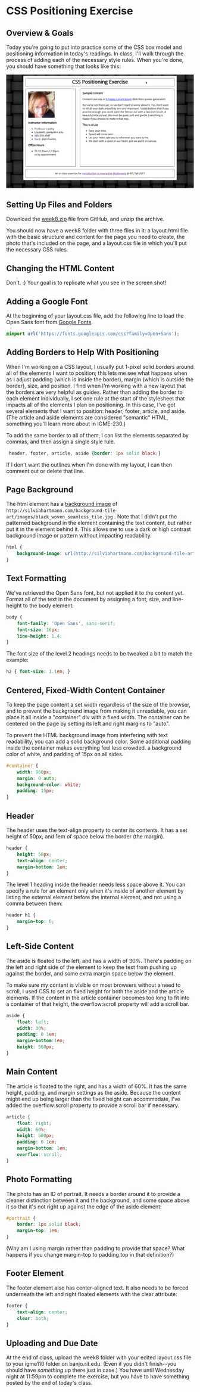 # CSS Positioning Exercise

## Overview & Goals
Today you're going to put into practice some of the CSS box model and positioning information in today's readings.  In class, I'll walk through the process of adding each of the necessary style rules. When you're done, you should have something that looks like this:

![Example Layout](sample.png)

## Setting Up Files and Folders
Download the [week8.zip](week8.zip) file from GitHub, and unzip the archive.

You should now have a week8 folder with three files in it: a layout.html file with the basic structure and content for the page you need to create, the photo that's included on the page, and a layout.css file in which you'll put the necessary CSS rules.

## Changing the HTML Content
Don't. :) Your goal is to replicate what you see in the screen shot!

## Adding a Google Font
At the beginning of your layout.css file, add the following line to load the Open Sans font from [Google Fonts](https://fonts.google.com/). 

```css
@import url('https://fonts.googleapis.com/css?family=Open+Sans');
```

## Adding Borders to Help With Positioning
When I'm working on a CSS layout, I usually put 1-pixel solid borders around all of the elements I want to position; this lets me see what happens when as I adjust padding (which is inside the border), margin (which is outside the border), size, and position. I find when I'm working with a new layout that the borders are very helpful as guides. Rather than adding the border to each element individually, I set one rule at the start of the stylesheet that impacts all of the elements I plan on positioning. In this case, I've got several elements that I want to position: header, footer, article, and aside. (The article and aside elements are considered "semantic" HTML, something you'll learn more about in IGME-230.)

To add the same border to all of them, I can list the elements separated by commas, and then assign a single style rule. 

```css
 header, footer, article, aside {border: 1px solid black;}
 ```

If I don't want the outlines when I'm done with my layout, I can then comment out or delete that line. 

## Page Background
The html element has a [background image](http://www.w3schools.com/cssref/pr_background-image.asp) of `http://silviahartmann.com/background-tile-art/images/black_woven_seamless_tile.jpg` . Note that I didn't put the patterned background in the element containing the text content, but rather put it in the element behind it. This allows me to use a dark or high contrast background image or pattern without impacting readability. 

```css
html {
    background-image: url(http://silviahartmann.com/background-tile-art/images/black_woven_seamless_tile.jpg);
}
```
## Text Formatting
We've retrieved the Open Sans font, but not applied it to the content yet. Format all of the text in the document by assigning a font, size, and line-height to the body element: 
```css
body {
    font-family: 'Open Sans', sans-serif;
    font-size: 16px;
    line-height: 1.4;
}
```
The font size of the level 2 headings needs to be tweaked a bit to match the example:
```css
h2 { font-size: 1.1em; }
```
## Centered, Fixed-Width Content Container
To keep the page content a set width regardless of the size of the browser, and to prevent the background image from making it unreadable, you can place it all inside a "container" div with a fixed width. The container can be centered on the page by setting its left and right margins to "auto". 

To prevent the HTML background image from interfering with text readability, you can add a solid background color. Some additional padding inside the container makes everything feel less crowded. a background color of white, and padding of 15px on all sides. 
```css
#container {
    width: 960px;
    margin: 0 auto;
    background-color: white;
    padding: 15px;
}
```
## Header
The header uses the text-align property to center its contents. It has a set height of 50px, and 1em of space below the border (the margin).  
```css
header {
    height: 50px;
    text-align: center;
    margin-bottom: 1em;
}
```
The level 1 heading inside the header needs less space above it. You can specify a rule for an element only when it's inside of another element by listing the external element before the internal element, and not using a comma between them:
```css
header h1 {
    margin-top: 0;
}
```

## Left-Side Content
The aside is floated to the left, and has a width of 30%. There's padding on the left and right side of the element to keep the text from pushing up against the border, and some extra margin space below the element. 

To make sure my content is visible on most browsers without a need to scroll, I used CSS to set an fixed height for both the aside and the article elements. If the content in the article container becomes too long to fit into a container of that height, the overflow:scroll property will add a scroll bar. 
```css
aside {
    float: left;
    width: 30%;
    padding: 0 1em;
    margin-bottom:1em;
    height: 500px;
}
```
## Main Content
The article is floated to the right, and has a width of 60%.  It has the same height, padding, and margin settings as the aside. Because the content might end up being larger than the fixed height can accommodate, I've added the overflow:scroll property to provide a scroll bar if necessary.  
```css
article {
    float: right;
    width: 60%;
    height: 500px;
    padding: 0 1em;
    margin-bottom: 1em;
    overflow: scroll;
}
```
## Photo Formatting
The photo has an ID of portrait. It needs a border around it to provide a cleaner distinction between it and the background, and some space above it so that it's not right up against the edge of the aside element:  
```css
#portrait {
    border: 1px solid black;
    margin-top: 1em;
}
```
(Why am I using margin rather than padding to provide that space? What happens if you change margin-top to padding top in that definition?)

## Footer Element
The footer element also has center-aligned text. It also needs to be forced underneath  the left and right floated elements with the clear attribute: 
```css
footer {
    text-align: center;
    clear: both;
}
``` 
## Uploading and Due Date
At the end of class, upload the week8 folder with your edited layout.css file to your igme110 folder on banjo.rit.edu. (Even if you didn't finish--you should have *something* up there just in case.) You have until Wednesday night at 11:59pm to complete the exercise, but you have to have something posted by the end of today's class. 
